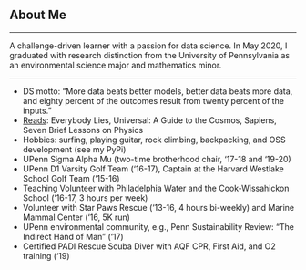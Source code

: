 ## About Me

---

A challenge-driven learner with a passion for data science. In May 2020, I graduated with research distinction from the University of Pennsylvania as an environmental science major and mathematics minor. 

---

* DS motto: “More data beats better models, better data beats more data, and eighty percent of the outcomes result from twenty percent of the inputs.”
* [Reads](reading.md): Everybody Lies, Universal: A Guide to the Cosmos, Sapiens, Seven Brief Lessons on Physics
* Hobbies: surfing, playing guitar, rock climbing, backpacking, and OSS development (see my PyPi)
* UPenn Sigma Alpha Mu (two-time brotherhood chair, ‘17-18 and ‘19-20)
* UPenn D1 Varsity Golf Team (‘16-17), Captain at the Harvard Westlake School Golf Team (‘15-16)
* Teaching Volunteer with Philadelphia Water and the Cook-Wissahickon School (‘16-17, 3 hours per week) 
* Volunteer with Star Paws Rescue (‘13-16, 4 hours bi-weekly) and Marine Mammal Center (‘16, 5K run)
* UPenn environmental community, e.g., Penn Sustainability Review: “The Indirect Hand of Man” (‘17)
* Certified PADI Rescue Scuba Diver with AQF CPR, First Aid, and O2 training (‘19)

